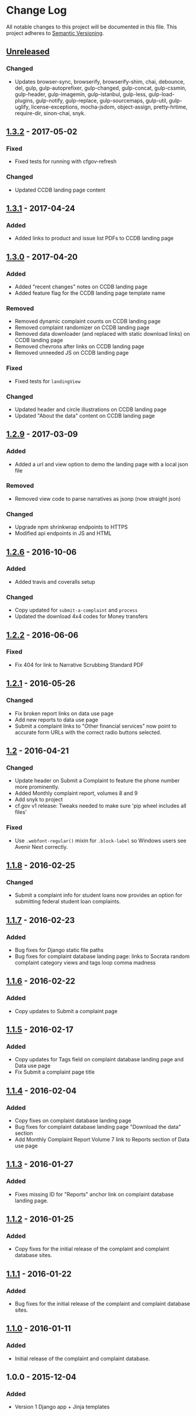 # Change Log
All notable changes to this project will be documented in this file.
This project adheres to [Semantic Versioning](http://semver.org/).

## [Unreleased][unreleased]

### Changed
- Updates browser-sync, browserify, browserify-shim, chai, debounce, del, gulp,
  gulp-autoprefixer, gulp-changed, gulp-concat, gulp-cssmin, gulp-header,
  gulp-imagemin, gulp-istanbul, gulp-less, gulp-load-plugins, gulp-notify,
  gulp-replace, gulp-sourcemaps, gulp-util, gulp-uglify, license-exceptions,
  mocha-jsdom, object-assign, pretty-hrtime, require-dir, sinon-chai, snyk.

## [1.3.2] - 2017-05-02
### Fixed
- Fixed tests for running with cfgov-refresh

### Changed
- Updated CCDB landing page content

## [1.3.1] - 2017-04-24
### Added
- Added links to product and issue list PDFs to CCDB landing page

## [1.3.0] - 2017-04-20
### Added
- Added "recent changes" notes on CCDB landing page
- Added feature flag for the CCDB landing page template name

### Removed
- Removed dynamic complaint counts on CCDB landing page
- Removed complaint randomizer on CCDB landing page
- Removed data downloader (and replaced with static download links) on CCDB landing page
- Removed chevrons after links on CCDB landing page
- Removed unneeded JS on CCDB landing page

### Fixed
- Fixed tests for `landingView`

### Changed
- Updated header and circle illustrations on CCDB landing page
- Updated "About the data" content on CCDB landing page

## [1.2.9] - 2017-03-09
### Added
- Added a url and view option to demo the landing page with a local json file

### Removed
- Removed view code to parse narratives as jsonp (now straight json)

### Changed
- Upgrade npm shrinkwrap endpoints to HTTPS
- Modified api endpoints in JS and HTML

## [1.2.6] - 2016-10-06
### Added
- Added travis and coveralls setup

### Changed
- Copy updated for `submit-a-complaint` and `process`
- Updated the download 4x4 codes for Money transfers

## [1.2.2] - 2016-06-06
### Fixed
- Fix 404 for link to Narrative Scrubbing Standard PDF

## [1.2.1] - 2016-05-26
### Changed
- Fix broken report links on data use page
- Add new reports to data use page
- Submit a complaint links to "Other financial services" now point to accurate form URLs with the correct radio buttons selected.

## [1.2] - 2016-04-21
### Changed
- Update header on Submit a Complaint to feature the phone number more prominently.
- Added Monthly complaint report, volumes 8 and 9
- Add snyk to project
- cf.gov v1 release: Tweaks needed to make sure 'pip wheel <repo> includes all files'

### Fixed
- Use `.webfont-regular()` mixin for `.block-label` so Windows users see Avenir Next correctly.

## [1.1.8] - 2016-02-25
### Changed
- Submit a complaint info for student loans now provides an option for submitting federal student loan complaints.

## [1.1.7] - 2016-02-23
### Added
- Bug fixes for Django static file paths
- Bug fixes for complaint database landing page: links to Socrata random complaint category views and tags loop comma madness

## [1.1.6] - 2016-02-22
### Added
- Copy updates to Submit a complaint page

## [1.1.5] - 2016-02-17
### Added
- Copy updates for Tags field on complaint database landing page and Data use page
- Fix Submit a complaint page title

## [1.1.4] - 2016-02-04
### Added
- Copy fixes on complaint database landing page
- Bug fixes for complaint database landing page "Download the data" section
- Add Monthly Complaint Report Volume 7 link to Reports section of Data use page

## [1.1.3] - 2016-01-27
### Added
- Fixes missing ID for "Reports" anchor link on complaint database landing page.

## [1.1.2] - 2016-01-25
### Added
- Copy fixes for the initial release of the complaint and complaint database sites.

## [1.1.1] - 2016-01-22
### Added
- Bug fixes for the initial release of the complaint and complaint database sites.

## [1.1.0] - 2016-01-11
### Added
- Initial release of the complaint and complaint database.

## 1.0.0 - 2015-12-04
### Added
- Version 1 Django app + Jinja templates


[unreleased]: ../../compare/1.3.2...HEAD
[1.3.2]: ../../compare/1.3.1...1.3.2
[1.3.1]: ../../compare/1.3.0...1.3.1
[1.3.0]: ../../compare/v1.2.9...1.3.0
[1.2.9]: ../../compare/v1.2.8...v1.2.9
[1.2.6]: ../../compare/v1.2.5...v1.2.6
[1.2.2]: ../../compare/v1.2.1...v1.2.2
[1.2.1]: ../../compare/v1.2...v1.2.1
[1.2]: ../../compare/v1.1.8...v1.2
[1.1.8]: ../../compare/v1.1.7...v1.1.8
[1.1.7]: ../../compare/v1.1.6...v1.1.7
[1.1.6]: ../../compare/v1.1.5...v1.1.6
[1.1.5]: ../../compare/v1.1.4...v1.1.5
[1.1.4]: ../../compare/v1.1.3...v1.1.4
[1.1.3]: ../../compare/v1.1.2...v1.1.3
[1.1.2]: ../../compare/v1.1.1...v1.1.2
[1.1.1]: ../../compare/v1.1.0...v1.1.1
[1.1.0]: ../../compare/v1.0.0...v1.1.0
